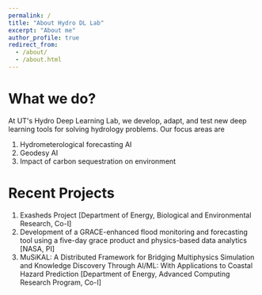 ```yaml
---
permalink: /
title: "About Hydro DL Lab"
excerpt: "About me"
author_profile: true
redirect_from: 
  - /about/
  - /about.html
---
```



What we do?
======
At UT's Hydro Deep Learning Lab, we develop, adapt, and test new deep learning tools for solving hydrology problems. Our focus areas are
1. Hydrometerological forecasting AI
1. Geodesy AI 
1. Impact of carbon sequestration on environment

Recent Projects
======
1. Exasheds Project [Department of Energy, Biological and Environmental Research, Co-I]
1. Development of a GRACE-enhanced flood monitoring and forecasting tool using a five-day grace product and physics-based data analytics [NASA, PI]
1. MuSiKAL: A Distributed Framework for Bridging Multiphysics Simulation and Knowledge Discovery Through AI/ML: With Applications to Coastal Hazard Prediction [Department of Energy, Advanced Computing Research Program, Co-I] 


